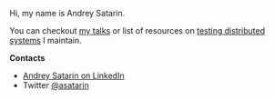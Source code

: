 Hi, my name is Andrey Satarin.

You can checkout [my talks](talks) or list of resources on [testing distributed systems](testing-distributed-systems) I maintain.

**Contacts**

* [Andrey Satarin on LinkedIn](https://www.linkedin.com/in/asatarin/)
* Twitter [@asatarin](https://twitter.com/asatarin)

